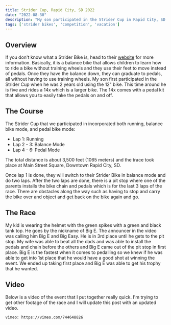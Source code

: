 ```yaml
---
title: Strider Cup, Rapid City, SD 2022
date: "2022-08-30"
description: "My son participated in the Strider Cup in Rapid City, SD in August, 2022. This post contains information about our trip."
tags: ['strider bikes', 'competition', 'vacation']
---
```


## Overview

If you don't know what a Strider Bike is, head to their [website](https://striderbikes.com) for more information. Basically, it is a balance bike that allows children to learn how to ride a bike without training wheels and they use their feet to move instead of pedals. Once they have the balance down, they can graduate to pedals, all without having to use training wheels. My son first participated in the Strider Cup when he was 2 years old using the 12" bike. This time around he is five and rides a 14x which is a larger bike. The 14x comes with a pedal kit that allows you to easily take the pedals on and off.

## The Course

The Strider Cup that we participated in incorporated both running, balance bike mode, and pedal bike mode:

- Lap 1: Running
- Lap 2 - 3: Balance Mode
- Lap 4 - 6: Pedal Mode

The total distance is about 3,500 feet (1065 meters) and the trace took place at Main Street Square, Downtown Rapid City, SD.

Once lap 1 is done, they will switch to their Strider Bike in balance mode and do two laps. After the two laps are done, there is a pit stop where one of the parents installs the bike chain and pedals which is for the last 3 laps of the race. There are obstacles along the way such as having to stop and carry the bike over and object and get back on the bike again and go.

## The Race

My kid is wearing the helmet with the green spikes with a green and black tank top. He goes by the nickname of Big E. The announcer in the video was calling him Big E and Big Easy. He is in 3rd place until he gets to the pit stop. My wife was able to beat all the dads and was able to install the pedals and chain before the others and Big E came out of the pit stop in first place. Big E is the fastest when it comes to pedalling so we knew if he was able to get into 1st place that he would have a good shot at winning the event. We ended up taking first place and Big E was able to get his trophy that he wanted.

## Video

Below is a video of the event that I put together really quick. I'm trying to get other footage of the race and I will update this post with an updated video.

`vimeo: https://vimeo.com/744648826`